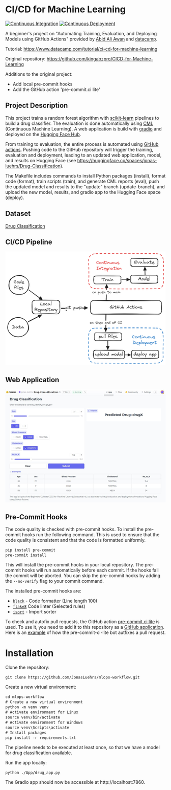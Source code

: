 # CI/CD for Machine Learning
[![Continuous Integration](https://github.com/JonasLuehrs/CICD-for-Machine-Learning/actions/workflows/ci.yml/badge.svg)](https://github.com/JonasLuehrs/CICD-for-Machine-Learning/actions/workflows/ci.yml)
[![Continuous Deployment](https://github.com/JonasLuehrs/CICD-for-Machine-Learning/actions/workflows/cd.yml/badge.svg)](https://github.com/JonasLuehrs/CICD-for-Machine-Learning/actions/workflows/cd.yml)

A beginner's project on "Automating Training, Evaluation, and Deploying Models using GitHub Actions" provided by [Abid Ali Awan](https://github.com/kingabzpro) and [datacamp](https://www.datacamp.com/).

Tutorial: https://www.datacamp.com/tutorial/ci-cd-for-machine-learning

Original repository: https://github.com/kingabzpro/CICD-for-Machine-Learning

Additions to the original project:
- Add local pre-commit hooks
- Add the GitHub action 'pre-commit.ci lite'

## Project Description
This project trains a random forest algorithm with [scikit-learn](https://scikit-learn.org/1.5/index.html) pipelines to build a drug classifier. The evaluation is done automatically using [CML](https://cml.dev/) (Continuous Machine Learning). A web application is build with [gradio](https://www.gradio.app/) and deployed on the [Hugging Face Hub](https://huggingface.co/spaces). 

From training to evaluation, the entire process is automated using [GitHub actions](https://github.com/features/actions). Pushing code to the GitHub repository will trigger the training, evaluation and deployment, leading to an updated web application, model, and results on Hugging Face (see https://huggingface.co/spaces/jonas-luehrs/Drug-Classification).

The Makefile includes commands to install Python packages (install), format code (format), train scripts (train), and generate CML reports (eval), push the updated model and results to the "update" branch (update-branch), and upload the new model, results, and gradio app to the Hugging Face space (deploy).


## Dataset
[Drug Classification](https://www.kaggle.com/datasets/prathamtripathi/drug-classification)

## CI/CD Pipeline

![cicd_pipeline](./Images/cicd-pipeline.png)

## Web Application

![gradio_drug_app](./Images/gradio_drug_app.JPG)

## Pre-Commit Hooks
The code quality is checked with pre-commit hooks. To install the pre-commit hooks run the following command.
This is used to ensure that the code quality is consistent and that the code is formatted uniformly.
````
pip install pre-commit
pre-commit install
````
This will install the pre-commit hooks in your local repository. The pre-commit hooks will run automatically before each commit. If the hooks fail the commit will be aborted. You can skip the pre-commit hooks by adding the `--no-verify` flag to your commit command.

The installed pre-commit hooks are:
- [`black`](https://github.com/psf/black) - Code formatter (Line length 100)
- [`flake8`](https://github.com/PyCQA/flake8) Code linter (Selected rules)
- [`isort`](https://github.com/PyCQA/isort) - Import sorter

To check and autofix pull requests, the GitHub action [pre-commit.ci lite]((https://pre-commit.ci/lite)) is used.
To use it, you need to add it to this repository as a [GitHub application](https://github.com/apps/pre-commit-ci-lite/installations/new).
Here is an [example](https://github.com/JonasLuehrs/CICD-for-Machine-Learning/pull/2) of how the pre-commit-ci-lite bot autfixes a pull request.

# Installation
Clone the repository:
````
git clone https://github.com/JonasLuehrs/mlops-workflow.git
````

Create a new virtual environment:
````
cd mlops-workflow
# Create a new virtual environment
python -m venv venv
# Activate environment for Linux
source venv/bin/activate
# Activate environment for Windows
source venv\Scripts\activate
# Install packages
pip install -r requirements.txt
````

The pipeline needs to be executed at least once, so that we have a model for drug classification available.

Run the app locally:
````
python ./App/drug_app.py 
````
The Gradio app should now be accessible at http://localhost:7860.
